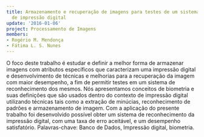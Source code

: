 ```yaml
---
title: Armazenamento e recuperação de imagens para testes de um sistema de reconhecimento
  de impressão digital
update: '2016-01-06'
project: Processamento de Imagens
members:
- Rogério M. Mendonça
- Fátima L. S. Nunes
---
```


O foco deste trabalho é estudar e definir a melhor forma de armazenar imagens com atributos específicos que caracterizam uma impressão digital e desenvolvimento de técnicas e melhorias para a recuperação da imagem com maior desempenho, a fim de permitir testes em um sistema de reconhecimento dos mesmos. Nós apresentamos conceitos de biometria e suas definições que são usados ​​dentro do contexto de impressão digital utilizando técnicas tais como a extração de minúcias, reconhecimento de padrões e armazenamento de imagem. Com a aplicação do presente trabalho foi desenvolvido possível obter um sistema de reconhecimento da impressão digital, com uma taxa de erro aceitável, e um desempenho satisfatório.
Palavras-chave: Banco de Dados, Impressão digital, biometria.

 
